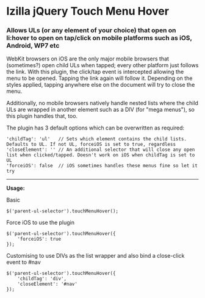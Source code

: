 Izilla jQuery Touch Menu Hover
==============================

###  Allows ULs (or any element of your choice) that open on li:hover to open on tap/click on mobile platforms such as iOS, Android, WP7 etc

WebKit browsers on iOS are the only major mobile browsers that (sometimes?) open child ULs when tapped; every other platform just follows the link. With this plugin, the click/tap event is intercepted allowing the menu to be opened. Tapping the link again will follow it. Depending on the styles applied, tapping anywhere else on the document will try to close the menu.

Additionally, no mobile browsers natively handle nested lists where the child ULs are wrapped in another element such as a DIV (for "mega menus"), so this plugin handles that, too.

The plugin has 3 default options which can be overwritten as required:

```
'childTag': 'ul'   // Sets which element contains the child lists. Defaults to UL. If not UL, forceiOS is set to true, regardless
'closeElement': '' // An additional selector that will close any open list when clicked/tapped. Doesn't work on iOS when childTag is set to UL
'forceiOS': false  // iOS sometimes handles these menus fine so let it try
```

---

**Usage:**

Basic

`$('parent-ul-selector').touchMenuHover();`

Force iOS to use the plugin

```
$('parent-ul-selector').touchMenuHover({
	'forceiOS': true
});
```

Customising to use DIVs as the list wrapper and also bind a close-click event to #nav

```
$('parent-ul-selector').touchMenuHover({
	'childTag': 'div',
	'closeElement': '#nav'
});
```